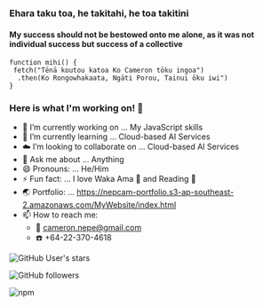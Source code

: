 ### Ehara taku toa, he takitahi, he toa takitini
#### My success should not be bestowed onto me alone, as it was not individual success but success of a collective

```
function mihi() {
 fetch("Tēnā koutou katoa Ko Cameron tōku ingoa")
  .then(Ko Rongowhakaata, Ngāti Porou, Tainui ōku iwi")
}
```

### Here is what I'm working on! 👋  

- :construction: I’m currently working on ... My JavaScript skills
- 🌱 I’m currently learning ... Cloud-based AI Services
- :cloud: I’m looking to collaborate on ... Cloud-based AI Services
- 💬 Ask me about ... Anything
- 😄 Pronouns: ... He/Him
- ⚡ Fun fact: ... I love Waka Ama :rowboat: and Reading :notebook_with_decorative_cover:
- :earth_asia: Portfolio: ... https://nepcam-portfolio.s3-ap-southeast-2.amazonaws.com/MyWebsite/index.html
- 📫 How to reach me: 
  - :email: cameron.nepe@gmail.com 
  - :telephone: +64-22-370-4618
 
![GitHub User's stars](https://img.shields.io/github/stars/Nepcam?style=social)

![GitHub followers](https://img.shields.io/github/followers/Nepcam?style=social)   

![npm](https://img.shields.io/npm/v/npm)
